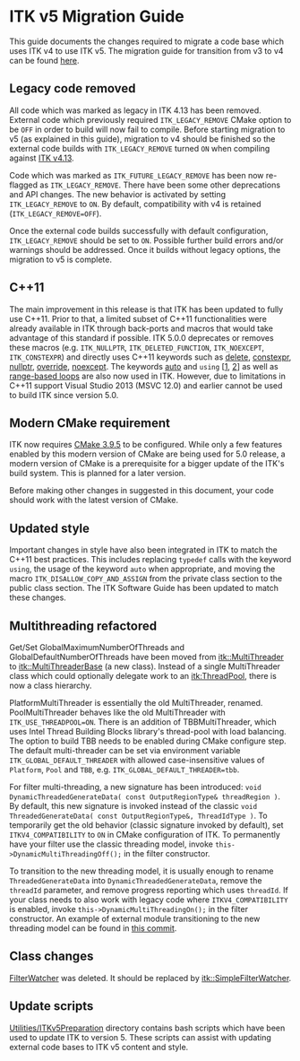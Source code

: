 ITK v5 Migration Guide
======================

This guide documents the changes required to migrate a code base
which uses ITK v4 to use ITK v5. The migration guide for transition
from v3 to v4 can be found [here](https://itk.org/migrationv4/).

Legacy code removed
-------------------

All code which was marked as legacy in ITK 4.13 has been removed.
External code which previously required
`ITK_LEGACY_REMOVE` CMake option to be `OFF` in order to build will now fail
to compile. Before starting migration to v5 (as explained in this guide),
migration to v4 should be finished so the external code builds
with `ITK_LEGACY_REMOVE` turned `ON` when compiling against
[ITK v4.13](https://github.com/InsightSoftwareConsortium/ITK/releases/tag/v4.13.0).

Code which was marked as `ITK_FUTURE_LEGACY_REMOVE` has been now
re-flagged as `ITK_LEGACY_REMOVE`. There have been some other
deprecations and API changes. The new behavior is activated by setting
`ITK_LEGACY_REMOVE` to `ON`. By default, compatibility with v4 is retained
(`ITK_LEGACY_REMOVE=OFF`).

Once the external code builds successfully with default configuration,
`ITK_LEGACY_REMOVE` should be set to `ON`.
Possible further build errors and/or warnings should be addressed.
Once it builds without legacy options, the migration to v5 is complete.

C++11
-----

The main improvement in this release is that ITK has been updated to fully use C++11.
Prior to that, a limited subset of C++11 functionalities were already available in ITK
through back-ports and macros that would take advantage of this standard if possible.
ITK 5.0.0 deprecates or removes these macros (e.g. `ITK_NULLPTR`, `ITK_DELETED_FUNCTION`,
`ITK_NOEXCEPT`, `ITK_CONSTEXPR`) and directly uses C++11 keywords such as
[delete](https://github.com/InsightSoftwareConsortium/ITK/commit/02128abbd0bf790deadc86a28c62c4a25e23518b),
[constexpr](https://github.com/InsightSoftwareConsortium/ITK/commit/b8e41d0d1652a8f6ddb84328faef67b207e77430),
[nullptr](https://github.com/InsightSoftwareConsortium/ITK/commit/3c6372b80ac2900e2e197899989c4cd151f1695f),
[override](https://github.com/InsightSoftwareConsortium/ITK/commit/3ceacc0ad4ec699b094d96e23d33f9467c2a63c6),
[noexcept](https://github.com/InsightSoftwareConsortium/ITK/commit/af4f65519abb32b59cebb2d72f0186a96efe3b4e).
The keywords [auto](https://github.com/InsightSoftwareConsortium/ITK/commit/de713e7ac52f7815a35754de885795ff0a1c4981)
and  `using` [[1](https://github.com/InsightSoftwareConsortium/ITK/commit/66e5d6b3bcc28f1a85b702086b6cedc8cab6723b),
[2](https://github.com/InsightSoftwareConsortium/ITK/commit/f21c1d27025575167ea9194214aa5bf17a0a5495)]
as well as [range-based loops](https://github.com/InsightSoftwareConsortium/ITK/commit/48daed0751df99bcb5fd1077e78ceb1b47546ccc)
are also now used in ITK. However, due to limitations in C++11 support
Visual Studio 2013 (MSVC 12.0) and earlier cannot be used to build ITK since version 5.0.


Modern CMake requirement
------------------------

ITK now requires [CMake 3.9.5](https://github.com/InsightSoftwareConsortium/ITK/commit/3525bf45200bd9845259ea9a88f586684cc522db)
to be configured. While only a few features enabled by this modern version of CMake
are being used for 5.0 release, a modern version of CMake is a prerequisite
for a bigger update of the ITK's build system. This is planned for a later version.

Before making other changes in suggested in this document,
your code should work with the latest version of CMake.

Updated style
-------------

Important changes in style have also been integrated in ITK to match
the C++11 best practices. This includes replacing `typedef` calls with
the keyword `using`, the usage of the keyword `auto` when appropriate,
and moving the macro `ITK_DISALLOW_COPY_AND_ASSIGN` from the private
class section to the public class section. The ITK Software Guide has
been updated to match these changes.

Multithreading refactored
-------------------------

Get/Set GlobalMaximumNumberOfThreads and GlobalDefaultNumberOfThreads have been moved
from [itk::MultiThreader](https://itk.org/Insight/Doxygen/html/itkMultiThreader_8h.html)
to [itk::MultiThreaderBase](https://itk.org/Insight/Doxygen/html/itkMultiThreaderBase_8h.html)
(a new class). Instead of a single MultiThreader class which could optionally delegate work
to an [itk:ThreadPool](https://itk.org/Insight/Doxygen/html/classitk_1_1ThreadPool.html),
there is now a class hierarchy.

PlatformMultiThreader is essentially the old MultiThreader, renamed.
PoolMultiThreader behaves like the old MultiThreader with
`ITK_USE_THREADPOOL=ON`.
There is an addition of TBBMultiThreader, which uses
Intel Thread Building Blocks library's thread-pool with load balancing.
The option to build TBB needs to be enabled during CMake configure step.
The default multi-threader can be set via environment variable
`ITK_GLOBAL_DEFAULT_THREADER` with allowed case-insensitive values of
`Platform`, `Pool` and `TBB`, e.g. `ITK_GLOBAL_DEFAULT_THREADER=tbb`.

For filter multi-threading, a new signature has been introduced:
`void DynamicThreadedGenerateData( const OutputRegionType& threadRegion )`.
By default, this new signature is invoked instead of the classic
`void ThreadedGenerateData( const OutputRegionType&, ThreadIdType )`.
To temporarily get the old behavior (classic signature invoked by default),
set `ITKV4_COMPATIBILITY` to `ON` in CMake configuration of ITK.
To permanently have your filter use the classic threading model,
invoke `this->DynamicMultiThreadingOff();` in the filter constructor.

To transition to the new threading model, it is usually enough to rename
`ThreadedGenerateData` into `DynamicThreadedGenerateData`, remove the
`threadId` parameter, and remove progress reporting which uses `threadId`.
If your class needs to also work with legacy code where
`ITKV4_COMPATIBILITY` is enabled, invoke
`this->DynamicMultiThreadingOn();` in the filter constructor. An example of
external module transitioning to the new threading model can be found in
[this commit](https://github.com/InsightSoftwareConsortium/ITKTextureFeatures/commit/f794baa7546f9bb8b7d89ae3a083c9a432d55df0).

Class changes
-------------

[FilterWatcher](../Modules/Core/TestKernel/include/itkFilterWatcher.h) was deleted.
It should be replaced by [itk::SimpleFilterWatcher](../Modules/Core/Common/include/itkSimpleFilterWatcher.h).

Update scripts
--------------

[Utilities/ITKv5Preparation](../Utilities/ITKv5Preparation/) directory contains
bash scripts which have been used to update ITK to version 5. These scripts
can assist with updating external code bases to ITK v5 content and style.
